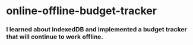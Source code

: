 # online-offline-budget-tracker
### I learned about indexedDB and implemented a budget tracker that will continue to work offline.